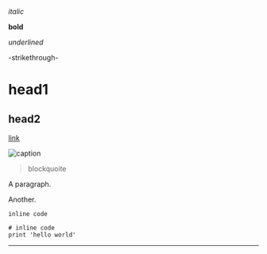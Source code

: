 *italic*

**bold**

_underlined_

-strikethrough-

# head1
## head2

[link](http://a.com)

![caption](http://a.com/b.png)

> blockquoite


A paragraph.

Another.


`inline code`

```
# inline code
print 'hello world'
```


---